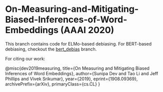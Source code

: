 # On-Measuring-and-Mitigating-Biased-Inferences-of-Word-Embeddings (AAAI 2020)

This branch contains code for ELMo-based debiasing. For BERT-based debiasing, checkout the [bert_debias](https://github.com/sunipa/On-Measuring-and-Mitigating-Biased-Inferences-of-Word-Embeddings/tree/bert_debias) branch.


For citing our work:

@misc{dev2019measuring,
    title={On Measuring and Mitigating Biased Inferences of Word Embeddings},
    author={Sunipa Dev and Tao Li and Jeff Phillips and Vivek Srikumar},
    year={2019},
    eprint={1908.09369},
    archivePrefix={arXiv},
    primaryClass={cs.CL}
}
